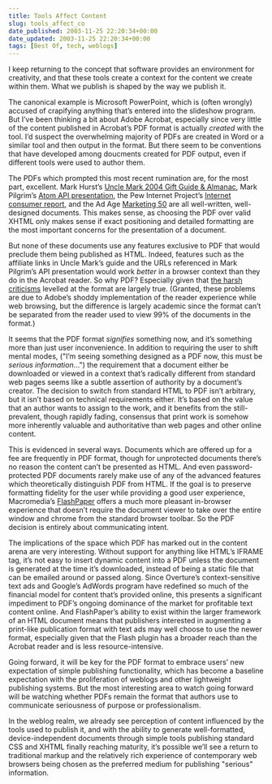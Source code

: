 ```yaml
---
title: Tools Affect Content
slug: tools_affect_co
date_published: 2003-11-25 22:20:34+00:00
date_updated: 2003-11-25 22:20:34+00:00
tags: [Best Of, tech, weblogs]
---
```

I keep returning to the concept that software provides an environment for creativity, and that these tools create a context for the content we create within them. What we publish is shaped by the way we publish it.

The canonical example is Microsoft PowerPoint, which is (often wrongly) accused of crapifying anything that’s entered into the slideshow program. But I’ve been thinking a bit about Adobe Acrobat, especially since very little of the content published in Acrobat’s PDF format is actually *created* with the tool. I’d suspect the overwhelming majority of PDFs are created in Word or a similar tool and then output in the format. But there seem to be conventions that have developed among doucments created for PDF output, even if different tools were used to author them.

The PDFs which prompted this most recent rumination are, for the most part, excellent. Mark Hurst’s [Uncle Mark 2004 Gift Guide & Almanac](http://www.goodexperience.com/unclemark/unclemark2004.pdf), Mark Pilgrim’s [Atom API presentation](http://diveintomark.org/public/2003/11/atomapi.pdf), the Pew Internet Project’s [Internet consumer report](http://www.pewinternet.org/reports/pdfs/PIP_Info_Consumption.pdf), and the Ad Age [Marketing 50](http://www.adage.com/images/random/marketing50_03.pdf) are all well-written, well-designed documents. This makes sense, as choosing the PDF over valid XHTML only makes sense if exact positioning and detailed formatting are the most important concerns for the presentation of a document.

But none of these documents use any features exclusive to PDF that would preclude them being published as HTML. Indeed, features such as the affiliate links in Uncle Mark’s guide and the URLs referenced in Mark Pilgrim’s API presentation would work *better* in a browser context than they do in the Acrobat reader. So why PDF? Especially given that [the harsh criticisms](http://www.useit.com/alertbox/20030714.html) levelled at the format are largely true. (Granted, these problems are due to Adobe’s shoddy implementation of the reader experience while web browsing, but the difference is largely academic since the format can’t be separated from the reader used to view 99% of the documents in the format.)

It seems that the PDF format *signifies* something now, and it’s something more than just user inconvenience. In addition to requiring the user to shift mental modes, ("I’m seeing something designed as a PDF now, this must be *serious information*…") the requirement that a document either be downloaded or viewed in a context that’s radically different from standard web pages seems like a subtle assertion of authority by a document’s creator. The decision to switch from standard HTML to PDF isn’t arbitrary, but it isn’t based on technical requirements either. It’s based on the value that an author wants to assign to the work, and it benefits from the still-prevalent, though rapidly fading, consensus that print work is somehow more inherently valuable and authoritative than web pages and other online content.

This is evidenced in several ways. Documents which are offered up for a fee are frequently in PDF format, though for unprotected documents there’s no reason the content can’t be presented as HTML. And even password-protected PDF documents rarely make use of any of the advanced features which theoretically distinguish PDF from HTML. If the goal is to preserve formatting fidelity for the user while providing a good user experience, Macromedia’s [FlashPaper](http://www.macromedia.com/software/contribute/productinfo/flashpaper/) offers a much more pleasant in-browser experience that doesn’t require the document viewer to take over the entire window and chrome from the standard browser toolbar. So the PDF decision is entirely about communicating intent.

The implications of the space which PDF has marked out in the content arena are very interesting. Without support for anything like HTML’s IFRAME tag, it’s not easy to insert dynamic content into a PDF unless the document is generated at the time it’s downloaded, instead of being a static file that can be emailed around or passed along. Since Overture’s context-sensitive text ads and Google’s AdWords program have redefined so much of the financial model for content that’s provided online, this presents a significant impediment to PDF’s ongoing dominance of the market for profitable text content online. And FlashPaper’s ability to exist within the larger framework of an HTML document means that publishers interested in augmenting a print-like publication format with text ads may well choose to use the newer format, especially given that the Flash plugin has a broader reach than the Acrobat reader and is less resource-intensive.

Going forward, it will be key for the PDF format to embrace users’ new expectation of simple publishing functionality, which has become a baseline expectation with the proliferation of weblogs and other lightweight publishing systems. But the most interesting area to watch going forward will be watching whether PDFs remain the format that authors use to communicate seriousness of purpose or professionalism.

In the weblog realm, we already see perception of content influenced by the tools used to publish it, and with the ability to generate well-formatted, device-independent documents through simple tools publishing standard CSS and XHTML finally reaching maturity, it’s possible we’ll see a return to traditional markup and the relatively rich experience of contemporary web browsers being chosen as the preferred medium for publishing "serious" information.
